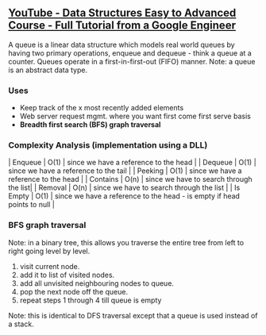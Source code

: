 ## [YouTube - Data Structures Easy to Advanced Course - Full Tutorial from a Google Engineer](https://youtu.be/RBSGKlAvoiM?t=4558)
A queue is a linear data structure which models real world queues by having two primary operations, enqueue and dequeue - think a queue at a counter.
Queues operate in a first-in-first-out (FIFO) manner.
Note: a queue is an abstract data type.

### Uses
- Keep track of the x most recently added elements
- Web server request mgmt. where you want first come first serve basis
- **Breadth first search (BFS) graph traversal**

### Complexity Analysis (implementation using a DLL)
| Enqueue | O(1) | since we have a reference to the head |
| Dequeue | O(1) | since we have a reference to the tail |
| Peeking | O(1) | since we have a reference to the head |
| Contains | O(n) | since we have to search through the list|
| Removal | O(n) | since we have to search through the list |
| Is Empty | O(1) | since we have a reference to the head - is empty if head points to null |

### BFS graph traversal
Note: in a binary tree, this allows you traverse the entire tree from left to right going level by level.
1. visit current node.
2. add it to list of visited nodes.
3. add all unvisited neighbouring nodes to queue.
4. pop the next node off the queue.
5. repeat steps 1 through 4 till queue is empty

Note: this is identical to DFS traversal except that a queue is used instead of a stack.
